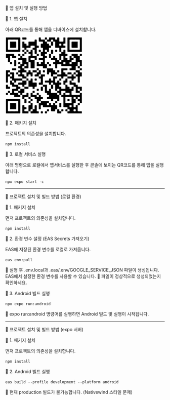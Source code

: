 🚀 앱 설치 및 실행 방법

📌 1. 앱 설치

아래 QR코드를 통해 앱을 디바이스에 설치합니다.

![install_qr.png](./assets/image/install_qr.png)

📌 2. 패키지 설치

프로젝트의 의존성을 설치합니다.

`npm install`

📌 3. 로컬 서비스 실행

아래 명령으로 로컬에서 앱서비스를 실행한 후 콘솔에 보이는 QR코드를 통해 앱을 실행합니다.

`npx expo start -c`

---

🚀 프로젝트 설치 및 빌드 방법 (로컬 환경)

📌 1. 패키지 설치

먼저 프로젝트의 의존성을 설치합니다.

`npm install`

📌 2. 환경 변수 설정 (EAS Secrets 가져오기)

EAS에 저장된 환경 변수를 로컬로 가져옵니다.

`eas env:pull`

🔹 실행 후 .env.local과 .eas/.env/GOOGLE_SERVICE_JSON 파일이 생성됩니다. EAS에서 설정한 환경 변수를 사용할 수 있습니다.
🔹 파일이 정상적으로 생성되었는지 확인하세요.

📌 3. Android 빌드 실행

`npx expo run:android`

🔹 expo run:android 명령어를 실행하면 Android 빌드 및 실행이 시작됩니다.

---

🚀 프로젝트 설치 및 빌드 방법 (expo 서버)

📌 1. 패키지 설치

먼저 프로젝트의 의존성을 설치합니다.

`npm install`

📌 2. Android 빌드 실행

`eas build --profile development --platform android`

🔹 현재 production 빌드가 불가능합니다. (Nativewind 스타일 문제)
